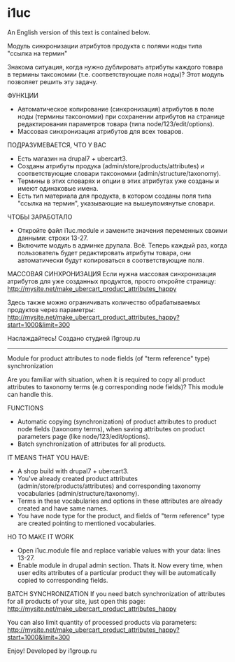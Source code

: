 # i1uc
An English version of this text is contained below.

Модуль синхронизации атрибутов продукта с полями ноды типа "ссылка на термин"

Знакома ситуация, когда нужно дублировать атрибуты каждого товара в термины таксономии (т.е. соответствующие поля ноды)? Этот модуль позволяет решить эту задачу.

ФУНКЦИИ
+ Автоматическое копирование (синхронизация) атрибутов в поле ноды (термины таксономии) при сохранении атрибутов на странице редактирования параметров товара (типа node/123/edit/options).
+ Массовая синхронизация атрибутов для всех товаров.

ПОДРАЗУМЕВАЕТСЯ, ЧТО У ВАС
+ Есть магазин на drupal7 + ubercart3.
+ Созданы атрибуты продука (admin/store/products/attributes) и соответствующие словари таксономии (admin/structure/taxonomy).
+ Термины в этих словарях и опции в этих атрибутах уже созданы и имеют одинаковые имена.
+ Есть тип материала для продукта, в котором созданы поля типа "ссылка на термин", указывающие на вышеупомянутые словари.

ЧТОБЫ ЗАРАБОТАЛО
+ Откройте файл i1uc.module и замените значения переменных своими данными: строки 13-27.
+ Включите модуль в админке друпала.
Всё. Теперь каждый раз, когда пользователь будет редактировать атрибуты товара, они автоматически будут копироваться в соответствующие поля.

МАССОВАЯ СИНХРОНИЗАЦИЯ
Если нужна массовая синхронизация атрибутов для уже созданных продуктов, просто откройте страницу:
http://mysite.net/make_ubercart_product_attributes_happy

Здесь также можно ограничивать количество обрабатываемых продуктов через параметры:
http://mysite.net/make_ubercart_product_attributes_happy?start=1000&limit=300

Наслаждайтесь!
Создано студией i1group.ru


****

Module for product attributes to node fields (of "term reference" type) synchronization

Are you familiar with situation, when it is required to copy all product attributes to taxonomy terms (e.g corresponding node fields)? This module can handle this.

FUNCTIONS
+ Automatic copying (synchronization) of product attributes to product node fields (taxonomy terms), when saving attributes on product parameters page (like node/123/edit/options).
+ Batch synchronization of attributes for all products.

IT MEANS THAT YOU HAVE:
+ A shop build with drupal7 + ubercart3.
+ You've already created product attributes (admin/store/products/attributes) and corresponding taxonomy vocabularies (admin/structure/taxonomy).
+ Terms in these vocabularies and options in these attributes are already created and have same names.
+ You have node type for the product, and fields of "term reference" type are created pointing to mentioned vocabularies.

HO TO MAKE IT WORK
+ Open i1uc.module file and replace variable values with your data: lines 13-27.
+ Enable module in drupal admin section.
Thats it. Now every time, when user edits attributes of a particular product they will be automatically copied to corresponding fields.

BATCH SYNCHRONIZATION
If you need batch synchronization of attributes for all products of your site, just open this page:
http://mysite.net/make_ubercart_product_attributes_happy

You can also limit quantity of processed products via parameters:
http://mysite.net/make_ubercart_product_attributes_happy?start=1000&limit=300

Enjoy!
Developed by i1group.ru
